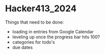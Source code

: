 # Hacker413_2024

Things that need to be done:
- loading in entries from Google Calendar
- leveling up once the progress bar hits 100?
- categories for todo's
- due dates

